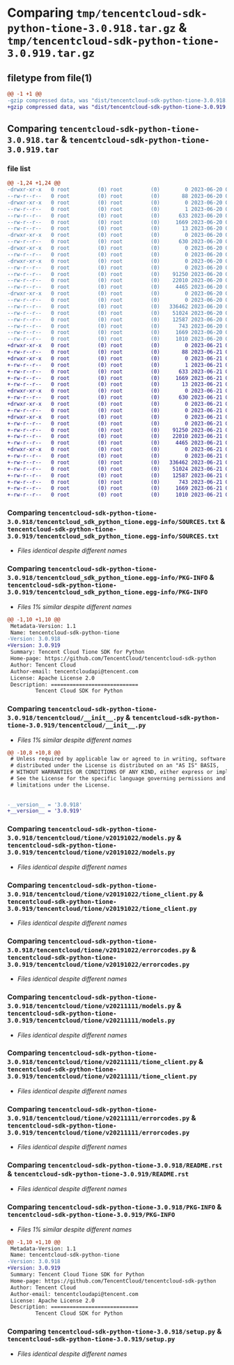 # Comparing `tmp/tencentcloud-sdk-python-tione-3.0.918.tar.gz` & `tmp/tencentcloud-sdk-python-tione-3.0.919.tar.gz`

## filetype from file(1)

```diff
@@ -1 +1 @@
-gzip compressed data, was "dist/tencentcloud-sdk-python-tione-3.0.918.tar", last modified: Tue Jun 20 02:50:41 2023, max compression
+gzip compressed data, was "dist/tencentcloud-sdk-python-tione-3.0.919.tar", last modified: Wed Jun 21 00:38:55 2023, max compression
```

## Comparing `tencentcloud-sdk-python-tione-3.0.918.tar` & `tencentcloud-sdk-python-tione-3.0.919.tar`

### file list

```diff
@@ -1,24 +1,24 @@
-drwxr-xr-x   0 root         (0) root         (0)        0 2023-06-20 02:50:41.000000 tencentcloud-sdk-python-tione-3.0.918/
--rw-r--r--   0 root         (0) root         (0)       88 2023-06-20 02:50:41.000000 tencentcloud-sdk-python-tione-3.0.918/setup.cfg
-drwxr-xr-x   0 root         (0) root         (0)        0 2023-06-20 02:50:41.000000 tencentcloud-sdk-python-tione-3.0.918/tencentcloud_sdk_python_tione.egg-info/
--rw-r--r--   0 root         (0) root         (0)        1 2023-06-20 02:50:41.000000 tencentcloud-sdk-python-tione-3.0.918/tencentcloud_sdk_python_tione.egg-info/dependency_links.txt
--rw-r--r--   0 root         (0) root         (0)      633 2023-06-20 02:50:41.000000 tencentcloud-sdk-python-tione-3.0.918/tencentcloud_sdk_python_tione.egg-info/SOURCES.txt
--rw-r--r--   0 root         (0) root         (0)     1669 2023-06-20 02:50:41.000000 tencentcloud-sdk-python-tione-3.0.918/tencentcloud_sdk_python_tione.egg-info/PKG-INFO
--rw-r--r--   0 root         (0) root         (0)       13 2023-06-20 02:50:41.000000 tencentcloud-sdk-python-tione-3.0.918/tencentcloud_sdk_python_tione.egg-info/top_level.txt
-drwxr-xr-x   0 root         (0) root         (0)        0 2023-06-20 02:50:41.000000 tencentcloud-sdk-python-tione-3.0.918/tencentcloud/
--rw-r--r--   0 root         (0) root         (0)      630 2023-06-20 02:50:41.000000 tencentcloud-sdk-python-tione-3.0.918/tencentcloud/__init__.py
-drwxr-xr-x   0 root         (0) root         (0)        0 2023-06-20 02:50:41.000000 tencentcloud-sdk-python-tione-3.0.918/tencentcloud/tione/
--rw-r--r--   0 root         (0) root         (0)        0 2023-06-20 02:50:41.000000 tencentcloud-sdk-python-tione-3.0.918/tencentcloud/tione/__init__.py
-drwxr-xr-x   0 root         (0) root         (0)        0 2023-06-20 02:50:41.000000 tencentcloud-sdk-python-tione-3.0.918/tencentcloud/tione/v20191022/
--rw-r--r--   0 root         (0) root         (0)        0 2023-06-20 02:50:41.000000 tencentcloud-sdk-python-tione-3.0.918/tencentcloud/tione/v20191022/__init__.py
--rw-r--r--   0 root         (0) root         (0)    91250 2023-06-20 02:50:41.000000 tencentcloud-sdk-python-tione-3.0.918/tencentcloud/tione/v20191022/models.py
--rw-r--r--   0 root         (0) root         (0)    22010 2023-06-20 02:50:41.000000 tencentcloud-sdk-python-tione-3.0.918/tencentcloud/tione/v20191022/tione_client.py
--rw-r--r--   0 root         (0) root         (0)     4465 2023-06-20 02:50:41.000000 tencentcloud-sdk-python-tione-3.0.918/tencentcloud/tione/v20191022/errorcodes.py
-drwxr-xr-x   0 root         (0) root         (0)        0 2023-06-20 02:50:41.000000 tencentcloud-sdk-python-tione-3.0.918/tencentcloud/tione/v20211111/
--rw-r--r--   0 root         (0) root         (0)        0 2023-06-20 02:50:41.000000 tencentcloud-sdk-python-tione-3.0.918/tencentcloud/tione/v20211111/__init__.py
--rw-r--r--   0 root         (0) root         (0)   336462 2023-06-20 02:50:41.000000 tencentcloud-sdk-python-tione-3.0.918/tencentcloud/tione/v20211111/models.py
--rw-r--r--   0 root         (0) root         (0)    51024 2023-06-20 02:50:41.000000 tencentcloud-sdk-python-tione-3.0.918/tencentcloud/tione/v20211111/tione_client.py
--rw-r--r--   0 root         (0) root         (0)    12587 2023-06-20 02:50:41.000000 tencentcloud-sdk-python-tione-3.0.918/tencentcloud/tione/v20211111/errorcodes.py
--rw-r--r--   0 root         (0) root         (0)      743 2023-06-20 02:50:41.000000 tencentcloud-sdk-python-tione-3.0.918/README.rst
--rw-r--r--   0 root         (0) root         (0)     1669 2023-06-20 02:50:41.000000 tencentcloud-sdk-python-tione-3.0.918/PKG-INFO
--rw-r--r--   0 root         (0) root         (0)     1010 2023-06-20 02:50:41.000000 tencentcloud-sdk-python-tione-3.0.918/setup.py
+drwxr-xr-x   0 root         (0) root         (0)        0 2023-06-21 00:38:55.000000 tencentcloud-sdk-python-tione-3.0.919/
+-rw-r--r--   0 root         (0) root         (0)       88 2023-06-21 00:38:55.000000 tencentcloud-sdk-python-tione-3.0.919/setup.cfg
+drwxr-xr-x   0 root         (0) root         (0)        0 2023-06-21 00:38:55.000000 tencentcloud-sdk-python-tione-3.0.919/tencentcloud_sdk_python_tione.egg-info/
+-rw-r--r--   0 root         (0) root         (0)        1 2023-06-21 00:38:55.000000 tencentcloud-sdk-python-tione-3.0.919/tencentcloud_sdk_python_tione.egg-info/dependency_links.txt
+-rw-r--r--   0 root         (0) root         (0)      633 2023-06-21 00:38:55.000000 tencentcloud-sdk-python-tione-3.0.919/tencentcloud_sdk_python_tione.egg-info/SOURCES.txt
+-rw-r--r--   0 root         (0) root         (0)     1669 2023-06-21 00:38:55.000000 tencentcloud-sdk-python-tione-3.0.919/tencentcloud_sdk_python_tione.egg-info/PKG-INFO
+-rw-r--r--   0 root         (0) root         (0)       13 2023-06-21 00:38:55.000000 tencentcloud-sdk-python-tione-3.0.919/tencentcloud_sdk_python_tione.egg-info/top_level.txt
+drwxr-xr-x   0 root         (0) root         (0)        0 2023-06-21 00:38:55.000000 tencentcloud-sdk-python-tione-3.0.919/tencentcloud/
+-rw-r--r--   0 root         (0) root         (0)      630 2023-06-21 00:38:55.000000 tencentcloud-sdk-python-tione-3.0.919/tencentcloud/__init__.py
+drwxr-xr-x   0 root         (0) root         (0)        0 2023-06-21 00:38:55.000000 tencentcloud-sdk-python-tione-3.0.919/tencentcloud/tione/
+-rw-r--r--   0 root         (0) root         (0)        0 2023-06-21 00:38:55.000000 tencentcloud-sdk-python-tione-3.0.919/tencentcloud/tione/__init__.py
+drwxr-xr-x   0 root         (0) root         (0)        0 2023-06-21 00:38:55.000000 tencentcloud-sdk-python-tione-3.0.919/tencentcloud/tione/v20191022/
+-rw-r--r--   0 root         (0) root         (0)        0 2023-06-21 00:38:55.000000 tencentcloud-sdk-python-tione-3.0.919/tencentcloud/tione/v20191022/__init__.py
+-rw-r--r--   0 root         (0) root         (0)    91250 2023-06-21 00:38:55.000000 tencentcloud-sdk-python-tione-3.0.919/tencentcloud/tione/v20191022/models.py
+-rw-r--r--   0 root         (0) root         (0)    22010 2023-06-21 00:38:55.000000 tencentcloud-sdk-python-tione-3.0.919/tencentcloud/tione/v20191022/tione_client.py
+-rw-r--r--   0 root         (0) root         (0)     4465 2023-06-21 00:38:55.000000 tencentcloud-sdk-python-tione-3.0.919/tencentcloud/tione/v20191022/errorcodes.py
+drwxr-xr-x   0 root         (0) root         (0)        0 2023-06-21 00:38:55.000000 tencentcloud-sdk-python-tione-3.0.919/tencentcloud/tione/v20211111/
+-rw-r--r--   0 root         (0) root         (0)        0 2023-06-21 00:38:55.000000 tencentcloud-sdk-python-tione-3.0.919/tencentcloud/tione/v20211111/__init__.py
+-rw-r--r--   0 root         (0) root         (0)   336462 2023-06-21 00:38:55.000000 tencentcloud-sdk-python-tione-3.0.919/tencentcloud/tione/v20211111/models.py
+-rw-r--r--   0 root         (0) root         (0)    51024 2023-06-21 00:38:55.000000 tencentcloud-sdk-python-tione-3.0.919/tencentcloud/tione/v20211111/tione_client.py
+-rw-r--r--   0 root         (0) root         (0)    12587 2023-06-21 00:38:55.000000 tencentcloud-sdk-python-tione-3.0.919/tencentcloud/tione/v20211111/errorcodes.py
+-rw-r--r--   0 root         (0) root         (0)      743 2023-06-21 00:38:55.000000 tencentcloud-sdk-python-tione-3.0.919/README.rst
+-rw-r--r--   0 root         (0) root         (0)     1669 2023-06-21 00:38:55.000000 tencentcloud-sdk-python-tione-3.0.919/PKG-INFO
+-rw-r--r--   0 root         (0) root         (0)     1010 2023-06-21 00:38:55.000000 tencentcloud-sdk-python-tione-3.0.919/setup.py
```

### Comparing `tencentcloud-sdk-python-tione-3.0.918/tencentcloud_sdk_python_tione.egg-info/SOURCES.txt` & `tencentcloud-sdk-python-tione-3.0.919/tencentcloud_sdk_python_tione.egg-info/SOURCES.txt`

 * *Files identical despite different names*

### Comparing `tencentcloud-sdk-python-tione-3.0.918/tencentcloud_sdk_python_tione.egg-info/PKG-INFO` & `tencentcloud-sdk-python-tione-3.0.919/tencentcloud_sdk_python_tione.egg-info/PKG-INFO`

 * *Files 1% similar despite different names*

```diff
@@ -1,10 +1,10 @@
 Metadata-Version: 1.1
 Name: tencentcloud-sdk-python-tione
-Version: 3.0.918
+Version: 3.0.919
 Summary: Tencent Cloud Tione SDK for Python
 Home-page: https://github.com/TencentCloud/tencentcloud-sdk-python
 Author: Tencent Cloud
 Author-email: tencentcloudapi@tencent.com
 License: Apache License 2.0
 Description: ============================
         Tencent Cloud SDK for Python
```

### Comparing `tencentcloud-sdk-python-tione-3.0.918/tencentcloud/__init__.py` & `tencentcloud-sdk-python-tione-3.0.919/tencentcloud/__init__.py`

 * *Files 1% similar despite different names*

```diff
@@ -10,8 +10,8 @@
 # Unless required by applicable law or agreed to in writing, software
 # distributed under the License is distributed on an "AS IS" BASIS,
 # WITHOUT WARRANTIES OR CONDITIONS OF ANY KIND, either express or implied.
 # See the License for the specific language governing permissions and
 # limitations under the License.
 
 
-__version__ = '3.0.918'
+__version__ = '3.0.919'
```

### Comparing `tencentcloud-sdk-python-tione-3.0.918/tencentcloud/tione/v20191022/models.py` & `tencentcloud-sdk-python-tione-3.0.919/tencentcloud/tione/v20191022/models.py`

 * *Files identical despite different names*

### Comparing `tencentcloud-sdk-python-tione-3.0.918/tencentcloud/tione/v20191022/tione_client.py` & `tencentcloud-sdk-python-tione-3.0.919/tencentcloud/tione/v20191022/tione_client.py`

 * *Files identical despite different names*

### Comparing `tencentcloud-sdk-python-tione-3.0.918/tencentcloud/tione/v20191022/errorcodes.py` & `tencentcloud-sdk-python-tione-3.0.919/tencentcloud/tione/v20191022/errorcodes.py`

 * *Files identical despite different names*

### Comparing `tencentcloud-sdk-python-tione-3.0.918/tencentcloud/tione/v20211111/models.py` & `tencentcloud-sdk-python-tione-3.0.919/tencentcloud/tione/v20211111/models.py`

 * *Files identical despite different names*

### Comparing `tencentcloud-sdk-python-tione-3.0.918/tencentcloud/tione/v20211111/tione_client.py` & `tencentcloud-sdk-python-tione-3.0.919/tencentcloud/tione/v20211111/tione_client.py`

 * *Files identical despite different names*

### Comparing `tencentcloud-sdk-python-tione-3.0.918/tencentcloud/tione/v20211111/errorcodes.py` & `tencentcloud-sdk-python-tione-3.0.919/tencentcloud/tione/v20211111/errorcodes.py`

 * *Files identical despite different names*

### Comparing `tencentcloud-sdk-python-tione-3.0.918/README.rst` & `tencentcloud-sdk-python-tione-3.0.919/README.rst`

 * *Files identical despite different names*

### Comparing `tencentcloud-sdk-python-tione-3.0.918/PKG-INFO` & `tencentcloud-sdk-python-tione-3.0.919/PKG-INFO`

 * *Files 1% similar despite different names*

```diff
@@ -1,10 +1,10 @@
 Metadata-Version: 1.1
 Name: tencentcloud-sdk-python-tione
-Version: 3.0.918
+Version: 3.0.919
 Summary: Tencent Cloud Tione SDK for Python
 Home-page: https://github.com/TencentCloud/tencentcloud-sdk-python
 Author: Tencent Cloud
 Author-email: tencentcloudapi@tencent.com
 License: Apache License 2.0
 Description: ============================
         Tencent Cloud SDK for Python
```

### Comparing `tencentcloud-sdk-python-tione-3.0.918/setup.py` & `tencentcloud-sdk-python-tione-3.0.919/setup.py`

 * *Files identical despite different names*


